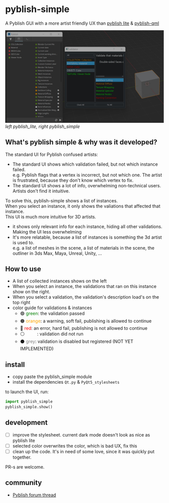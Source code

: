 # pyblish-simple
A Pyblish GUI with a more artist friendly UX than [pyblish lite](https://github.com/pyblish/pyblish-lite) & [pyblish-qml](https://github.com/pyblish/pyblish-qml)

![](/docs/screen1.jpg)
_left pyblish_lite, right pyblish_simple_

## What's pyblish simple & why was it developed? 
The standard UI for Pyblish confused artists:
- The standard UI shows which validation failed, but not which instance failed.   
e.g. Pyblish flags that a vertex is incorrect, but not which one. The artist is frustrated, because they don't know which vertex to fix.
- The standard UI shows a lot of info, overwhelming non-technical users. Artists don't find it intuitive.  

To solve this, pyblish-simple shows a list of instances.  
When you select an instance, it only shows the valiations that affected that instance.  
This UI is much more intuitive for 3D artists.
- it shows only relevant info for each instance, hiding all other validations. Making the UI less overwhelming
- It's more relatable, because a list of instances is something the 3d artist is used to.  
e.g. a list of meshes in the scene, a list of materials in the scene, the outliner in 3ds Max, Maya, Unreal, Unity, ...

## How to use
- A list of collected instances shows on the left 
- When you select an instance, the validations that ran on this instance show on the right.
- When you select a validation, the validation's description load's on the top right
- color guide for validations & instances
  - 🟢 <span style="color: green;">green</span>: the validation passed 
  - 🟠 <span style="color: orange;">orange</span>: a warning, soft fail, publishing is allowed to continue
  - 🔴 <span style="color: red;">red</span>: an error, hard fail, publishing is not allowed to continue
  - ⚪ <span style="color: white;">white</span>: validation did not run
  - ⚫ <span style="color: grey;">grey</span>: validation is disabled but registered (NOT YET IMPLEMENTED) 

## install
- copy paste the pyblish_simple module
- install the dependencies `Qt.py` & `PyQt5_stylesheets`

to launch the UI, run:
```python
import pyblish_simple
pyblish_simple.show()
```

## development
- [ ] improve the stylesheet. current dark mode doesn't look as nice as pyblish lite
- [ ] selected color overwrites the color, which is bad UX, fix this
- [ ] clean up the code. It's in need of some love, since it was quickly put together.

PR-s are welcome.

## community
- [Pyblish forum thread](https://forums.pyblish.com/t/pyblish-simple-a-new-ui-aimed-at-artists/701)


